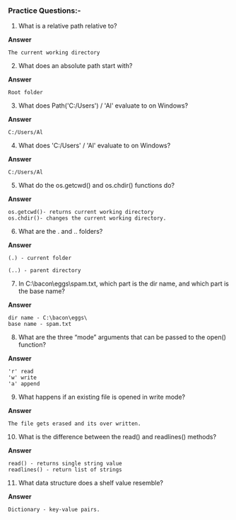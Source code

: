 

### Practice Questions:-

1. What is a relative path relative to?

**Answer**
```
The current working directory
```
2. What does an absolute path start with?

**Answer**
```
Root folder
```
3. What does Path('C:/Users') / 'Al' evaluate to on Windows?

**Answer**
```
C:/Users/Al
```
4. What does 'C:/Users' / 'Al' evaluate to on Windows?

**Answer**
```
C:/Users/Al
```
5. What do the os.getcwd() and os.chdir() functions do?

**Answer**
```
os.getcwd()- returns current working directory
os.chdir()- changes the current working directory.
```
6. What are the . and .. folders?

**Answer**
```
(.) - current folder

(..) - parent directory 
```
7. In C:\bacon\eggs\spam.txt, which part is the dir name, and which part is the base name?

**Answer**
```
dir name - C:\bacon\eggs\
base name - spam.txt
```
8. What are the three “mode” arguments that can be passed to the open() function?

**Answer**
```
'r' read
'w' write
'a' append
```
9. What happens if an existing file is opened in write mode?

**Answer**
```
The file gets erased and its over written.
```
10. What is the difference between the read() and readlines() methods?

**Answer**
```
read() - returns single string value 
readlines() - return list of strings
```
11. What data structure does a shelf value resemble?

**Answer**
```
Dictionary - key-value pairs.
```
